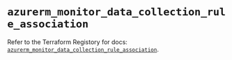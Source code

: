 # `azurerm_monitor_data_collection_rule_association`

Refer to the Terraform Registory for docs: [`azurerm_monitor_data_collection_rule_association`](https://www.terraform.io/docs/providers/azurerm/r/monitor_data_collection_rule_association).
